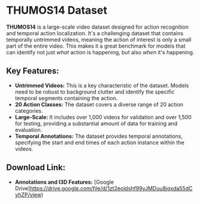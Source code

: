 # THUMOS14 Dataset

**THUMOS14** is a large-scale video dataset designed for action recognition and temporal action localization. It's a challenging dataset that contains temporally untrimmed videos, meaning the action of interest is only a small part of the entire video. This makes it a great benchmark for models that can identify not just *what* action is happening, but also *when* it's happening.

## Key Features:

* **Untrimmed Videos:** This is a key characteristic of the dataset. Models need to be robust to background clutter and identify the specific temporal segments containing the action.
* **20 Action Classes:** The dataset covers a diverse range of 20 action categories.
* **Large-Scale:** It includes over 1,000 videos for validation and over 1,500 for testing, providing a substantial amount of data for training and evaluation.
* **Temporal Annotations:** The dataset provides temporal annotations, specifying the start and end times of each action instance within the videos.

## Download Link:

* **Annotations and I3D Features:** [Google Drive]https://drive.google.com/file/d/1zt2eoldshf99vJMDuu8jqxda55dCyhZP/view)